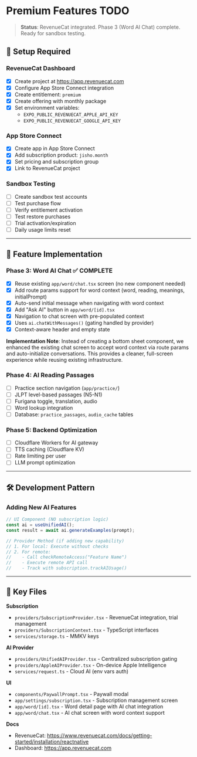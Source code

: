 # Premium Features TODO

> **Status**: RevenueCat integrated. Phase 3 (Word AI Chat) complete. Ready for sandbox testing.

## 🔧 Setup Required

### RevenueCat Dashboard
- [x] Create project at https://app.revenuecat.com
- [x] Configure App Store Connect integration
- [x] Create entitlement: `premium`
- [x] Create offering with monthly package
- [x] Set environment variables:
  - `EXPO_PUBLIC_REVENUECAT_APPLE_API_KEY`
  - `EXPO_PUBLIC_REVENUECAT_GOOGLE_API_KEY`

### App Store Connect
- [x] Create app in App Store Connect
- [x] Add subscription product: `jisho.month`
- [x] Set pricing and subscription group
- [x] Link to RevenueCat project

### Sandbox Testing
- [ ] Create sandbox test accounts
- [ ] Test purchase flow
- [ ] Verify entitlement activation
- [ ] Test restore purchases
- [ ] Trial activation/expiration
- [ ] Daily usage limits reset

---

## 📱 Feature Implementation

### Phase 3: Word AI Chat ✅ COMPLETE
- [x] Reuse existing `app/word/chat.tsx` screen (no new component needed)
- [x] Add route params support for word context (word, reading, meanings, initialPrompt)
- [x] Auto-send initial message when navigating with word context
- [x] Add "Ask AI" button in `app/word/[id].tsx`
- [x] Navigation to chat screen with pre-populated context
- [x] Uses `ai.chatWithMessages()` (gating handled by provider)
- [x] Context-aware header and empty state

**Implementation Note**: Instead of creating a bottom sheet component, we enhanced the existing chat screen to accept word context via route params and auto-initialize conversations. This provides a cleaner, full-screen experience while reusing existing infrastructure.

### Phase 4: AI Reading Passages
- [ ] Practice section navigation (`app/practice/`)
- [ ] JLPT level-based passages (N5-N1)
- [ ] Furigana toggle, translation, audio
- [ ] Word lookup integration
- [ ] Database: `practice_passages`, `audio_cache` tables

### Phase 5: Backend Optimization
- [ ] Cloudflare Workers for AI gateway
- [ ] TTS caching (Cloudflare KV)
- [ ] Rate limiting per user
- [ ] LLM prompt optimization

---

## 🛠️ Development Pattern

### Adding New AI Features
```typescript
// UI Component (NO subscription logic)
const ai = useUnifiedAI();
const result = await ai.generateExamples(prompt);

// Provider Method (if adding new capability)
// 1. For local: Execute without checks
// 2. For remote:
//    - Call checkRemoteAccess("Feature Name")
//    - Execute remote API call
//    - Track with subscription.trackAIUsage()
```

---

## 📁 Key Files

**Subscription**
- `providers/SubscriptionProvider.tsx` - RevenueCat integration, trial management
- `providers/SubscriptionContext.tsx` - TypeScript interfaces
- `services/storage.ts` - MMKV keys

**AI Provider**
- `providers/UnifiedAIProvider.tsx` - Centralized subscription gating
- `providers/AppleAIProvider.tsx` - On-device Apple Intelligence
- `services/request.ts` - Cloud AI (env vars auth)

**UI**
- `components/PaywallPrompt.tsx` - Paywall modal
- `app/settings/subscription.tsx` - Subscription management screen
- `app/word/[id].tsx` - Word detail page with AI chat integration
- `app/word/chat.tsx` - AI chat screen with word context support

**Docs**
- RevenueCat: https://www.revenuecat.com/docs/getting-started/installation/reactnative
- Dashboard: https://app.revenuecat.com
